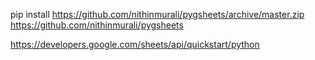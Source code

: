 
pip install https://github.com/nithinmurali/pygsheets/archive/master.zip
https://github.com/nithinmurali/pygsheets

https://developers.google.com/sheets/api/quickstart/python

